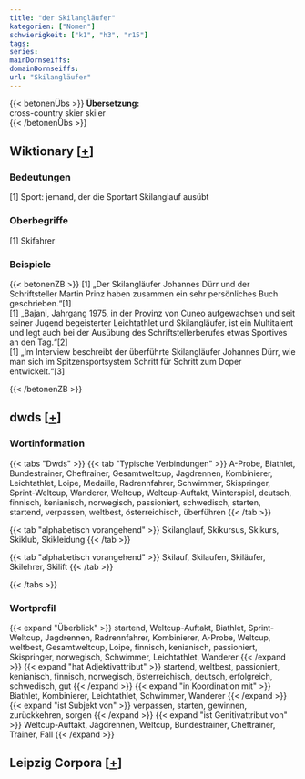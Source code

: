 ```yaml
---
title: "der Skilangläufer"
kategorien: ["Nomen"]
schwierigkeit: ["k1", "h3", "r15"]
tags:
series:
mainDornseiffs:
domainDornseiffs:
url: "Skilangläufer"
---
```


{{< betonenÜbs >}}
**Übersetzung:**  
cross-country skier skiier  
{{< /betonenÜbs >}}

## Wiktionary [[+](https://de.wiktionary.org/wiki/Skilangläufer)]

### Bedeutungen
[1] Sport: jemand, der die Sportart Skilanglauf ausübt  

### Oberbegriffe
[1] Skifahrer  

### Beispiele
{{< betonenZB >}}
[1] „Der Skilangläufer Johannes Dürr und der Schriftsteller Martin Prinz haben zusammen ein sehr persönliches Buch geschrieben.“[1]  
[1] „Bajani, Jahrgang 1975, in der Provinz von Cuneo aufgewachsen und seit seiner Jugend begeisterter Leichtathlet und Skilangläufer, ist ein Multitalent und legt auch bei der Ausübung des Schriftstellerberufes etwas Sportives an den Tag.“[2]  
[1] „Im Interview beschreibt der überführte Skilangläufer Johannes Dürr, wie man sich im Spitzensportsystem Schritt für Schritt zum Doper entwickelt.“[3]  

{{< /betonenZB >}}


## dwds [[+](https://www.dwds.de/wb/Skilangläufer)]

### Wortinformation
{{< tabs "Dwds" >}}
{{< tab "Typische Verbindungen" >}}
A-Probe, Biathlet, Bundestrainer, Cheftrainer, Gesamtweltcup, Jagdrennen, Kombinierer, Leichtathlet, Loipe, Medaille, Radrennfahrer, Schwimmer, Skispringer, Sprint-Weltcup, Wanderer, Weltcup, Weltcup-Auftakt, Winterspiel, deutsch, finnisch, kenianisch, norwegisch, passioniert, schwedisch, starten, startend, verpassen, weltbest, österreichisch, überführen
{{< /tab >}}

{{< tab "alphabetisch vorangehend" >}}
Skilanglauf, Skikursus, Skikurs, Skiklub, Skikleidung
{{< /tab >}}

{{< tab "alphabetisch vorangehend" >}}
Skilauf, Skilaufen, Skiläufer, Skilehrer, Skilift
{{< /tab >}}

{{< /tabs >}}

### Wortprofil
{{< expand "Überblick" >}} startend, Weltcup-Auftakt, Biathlet, Sprint-Weltcup, Jagdrennen, Radrennfahrer, Kombinierer, A-Probe, Weltcup, weltbest, Gesamtweltcup, Loipe, finnisch, kenianisch, passioniert, Skispringer, norwegisch, Schwimmer, Leichtathlet, Wanderer {{< /expand >}}
{{< expand "hat Adjektivattribut" >}} startend, weltbest, passioniert, kenianisch, finnisch, norwegisch, österreichisch, deutsch, erfolgreich, schwedisch, gut {{< /expand >}}
{{< expand "in Koordination mit" >}} Biathlet, Kombinierer, Leichtathlet, Schwimmer, Wanderer {{< /expand >}}
{{< expand "ist Subjekt von" >}} verpassen, starten, gewinnen, zurückkehren, sorgen {{< /expand >}}
{{< expand "ist Genitivattribut von" >}} Weltcup-Auftakt, Jagdrennen, Weltcup, Bundestrainer, Cheftrainer, Trainer, Fall {{< /expand >}}

## Leipzig Corpora [[+](https://corpora.uni-leipzig.de/en/res?word=Skilangläufer&corpusId=deu_newscrawl-public_2018)]

